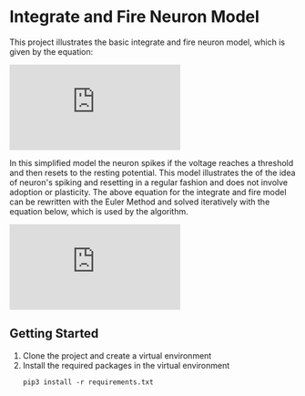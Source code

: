 # Integrate and Fire Neuron Model

This project illustrates the basic integrate and fire neuron model, which is given by the equation:

![neuron model](https://latex.codecogs.com/gif.latex?%5Ctau_v%20%5Cfrac%7Bdv%7D%7Bdt%7D%20%3D%20-v%20&plus;%20RI)

In this simplified model the neuron spikes if the voltage reaches a threshold and then resets to the resting potential. This model illustrates the of the idea of neuron's spiking and resetting in a regular fashion and does not involve adoption or plasticity. The above equation for the integrate and fire model can be rewritten with the Euler Method and solved iteratively with the equation below, which is used by the algorithm.

![iterative solution](https://latex.codecogs.com/gif.latex?v%28t&plus;1%29%3Dv%28t%29&plus;%20%5Cfrac%7B%5CDelta%20t%7D%7B%5Ctau_v%7D%28-v%28t%29&plus;RI%28t%29%29)

## Getting Started
1. Clone the project and create a virtual environment
2. Install the required packages in the virtual environment
   ```
   pip3 install -r requirements.txt
   ```
